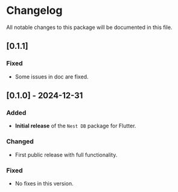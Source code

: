 # Changelog

All notable changes to this package will be documented in this file.

## [0.1.1]
### Fixed
- Some issues in doc are fixed.


## [0.1.0] - 2024-12-31
### Added
- **Initial release** of the `Nest DB` package for Flutter.
  
### Changed
- First public release with full functionality.

### Fixed
- No fixes in this version.